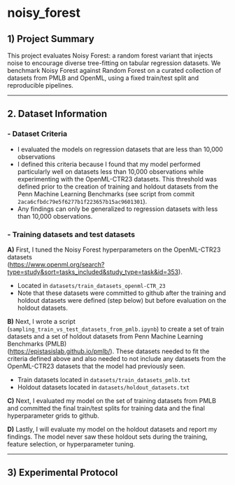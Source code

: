 # noisy_forest

## 1) Project Summary

This project evaluates Noisy Forest: a random forest variant that injects noise to encourage diverse tree-fitting on tabular regression datasets. We benchmark Noisy Forest against Random Forest on a curated collection of datasets from PMLB and OpenML, using a fixed train/test split and reproducible pipelines.

---

## 2. Dataset Information

### - Dataset Criteria

- I evaluated the models on regression datasets that are less than 10,000 observations  
- I defined this criteria because I found that my model performed particularly well on datasets less than 10,000 observations while experimenting with the OpenML-CTR23 datasets. This threshold was defined prior to the creation of training and holdout datasets from the Penn Machine Learning Benchmarks (see script from commit `2aca6cfbdc79e5f6277b1f223657b15ac9601301`).  
- Any findings can only be generalized to regression datasets with less than 10,000 observations.

### - Training datasets and test datasets

**A)** First, I tuned the Noisy Forest hyperparameters on the OpenML-CTR23 datasets  
(https://www.openml.org/search?type=study&sort=tasks_included&study_type=task&id=353).

- Located in `datasets/train_datasets_openml-CTR_23`
- Note that these datasets were committed to github after the training and holdout datasets were defined (step below) but before evaluation on the holdout datasets.

**B)** Next, I wrote a script (`sampling_train_vs_test_datasets_from_pmlb.ipynb`) to create a set of train datasets and a set of holdout datasets from Penn Machine Learning Benchmarks (PMLB)  
(https://epistasislab.github.io/pmlb/). These datasets needed to fit the criteria defined above and also needed to not include any datasets from the OpenML-CTR23 datasets that the model had previously seen.

- Train datasets located in `datasets/train_datasets_pmlb.txt`
- Holdout datasets located in `datasets/holdout_datasets.txt`

**C)** Next, I evaluated my model on the set of training datasets from PMLB and committed the final train/test splits for training data and the final hyperparameter grids to github.

**D)** Lastly, I will evaluate my model on the holdout datasets and report my findings. The model never saw these holdout sets during the training, feature selection, or hyperparameter tuning.

---

## 3) Experimental Protocol




  


